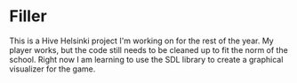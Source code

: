 
<html>
<h1>Filler</h1>
<p>This is a Hive Helsinki project I'm working on for the rest of the year. My player works, but the code still needs to be cleaned up to fit the norm of the school. Right now I am learning to use the SDL library to create a graphical visualizer for the game.</p>
<br />
<br />

</html>